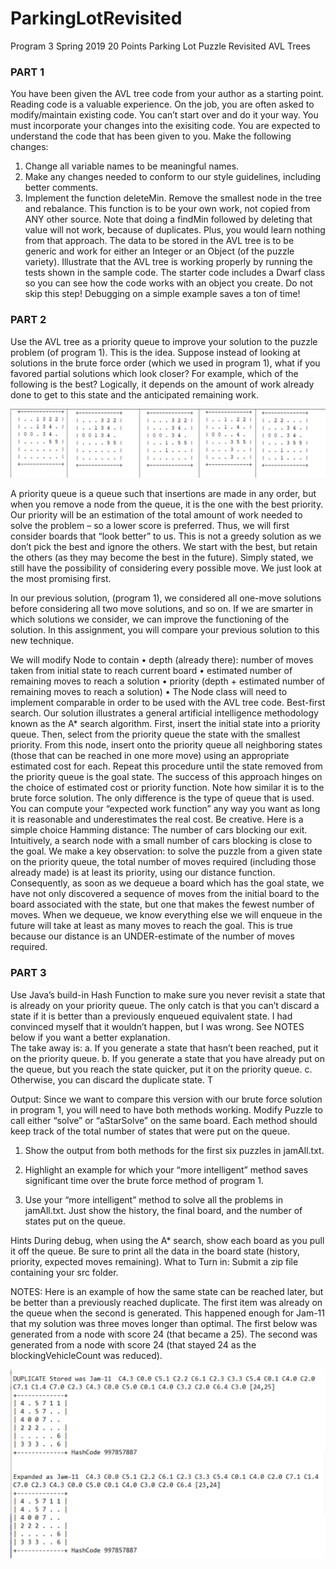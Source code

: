 # ParkingLotRevisited

Program 3 Spring 2019
20 Points
Parking Lot Puzzle Revisited AVL Trees

### PART 1
You have been given the AVL tree code from your author as a starting point.  Reading code is a valuable experience.  On the job, you are often asked to modify/maintain existing code.  You can’t start over and do it your way.  You must incorporate your changes into the exisiting code. You are expected to understand the code that has been given to  you.  Make the following changes:
1.	Change all variable names to be meaningful names.  
2.	Make any changes needed to conform to our style guidelines, including better comments.
3.	Implement the  function deleteMin.   Remove the smallest node in the tree and rebalance.  This function  is to be your own work, not copied from ANY other source.  Note that doing a findMin followed by deleting that value will not work, because of duplicates.  Plus, you would learn nothing from that approach.
The data to be stored in the AVL tree is to be generic and work for either an Integer or an Object (of the puzzle variety).
Illustrate that the AVL tree is working properly by running the tests shown in the sample code.  The starter code includes a Dwarf class so you can see  how the code works with an object you create.  Do not skip this step!  Debugging on a simple example saves a ton of time!

### PART 2
Use the AVL tree as a priority queue to improve your solution to the puzzle problem (of program 1).  This is the idea.  Suppose instead of looking at solutions in the brute force order (which we used in program 1), what if you favored partial solutions which look closer?  For example, which of the following is the best?  Logically, it depends on the amount of work already done to get to this state and the anticipated remaining work.

![example](./readme_resources/example1.png)

A priority queue is a queue such that insertions are made in any order, but when you remove a node from the queue, it is the one with the best priority.  Our priority will be an estimation of the total amount of work needed to solve the problem – so a lower score is preferred.  Thus, we will first consider boards that “look better” to us.  This is not a greedy solution as we don’t pick the best and ignore the others.  We start with the best, but retain the others (as they may become the best in the future).  Simply stated, we still have the possibility of considering every possible move.  We just look at the most promising first.

In our previous solution, (program 1),  we considered all one-move solutions before considering all two move solutions, and so on.  If we are smarter in which solutions we consider, we can improve the functioning of the solution.  In this assignment, you will compare your previous solution to this new technique.

We will modify Node to contain
•	depth (already there): number of moves taken from initial state to reach current board
•	estimated number of remaining moves to reach a solution
•	priority (depth + estimated number of remaining moves to reach a solution)
•	The Node class will need to implement comparable in order to be used with the AVL tree code.
Best-first search. Our solution illustrates a general artificial intelligence methodology known as the A* search algorithm. 
First, insert the initial state into a priority queue. Then, select from the priority queue the state with the smallest priority.  From this node, insert onto the priority queue all neighboring states (those that can be reached in one more move) using an appropriate estimated cost for each. Repeat this procedure until the state removed from the priority queue is the goal state. The success of this approach hinges on the choice of estimated cost or priority function.  Note how similar it is to the brute force solution.  The only difference is the type of queue that is used.
You can compute your “expected work function” any way you want as long it is reasonable and underestimates the real cost. Be creative. Here is a simple choice
Hamming distance: The number of cars blocking our exit. Intuitively, a search node with a small number of cars blocking is close to the goal.
We make a key observation: to solve the puzzle from a given state on the priority queue, the total number of moves required (including those already made) is at least its priority, using our distance function. 
Consequently, as soon as we dequeue a board which has the goal state, we have not only discovered a sequence of moves from the initial board to the board associated with the state, but one that makes the fewest number of moves. When we dequeue, we know everything else we will enqueue in the future will take at least as many moves to reach the goal.  This is true because our distance is an UNDER-estimate of the number of moves required.

### PART 3

Use Java’s build-in Hash Function to make sure you never revisit a state that is already on your priority queue.  The only catch is that you can’t discard a state if it is better than a previously enqueued equivalent state.    I had convinced myself that it wouldn’t happen, but I was wrong.  See NOTES below if you want a better explanation.  
The take away is:
a.	If you generate a state that hasn’t been reached, put it on the priority queue.
b.	If you generate a state that you have already put on the queue, but you reach the state quicker, put it on the priority queue.
c.	Otherwise,  you can discard the duplicate state.
T

Output:
Since we want to compare this version with our brute force solution in program 1, you will need to have both methods working.    Modify Puzzle to call either “solve” or “aStarSolve” on the same board.  Each method should keep track of the total number of states that were put on the queue.

1.	Show the output from both methods  for the first six puzzles in jamAll.txt.

2.	Highlight an example for which your “more intelligent” method saves significant time over the brute force method of program 1.  

3.	Use your “more intelligent” method to solve all the problems in jamAll.txt.  Just show the history, the final board, and the number of states put on the queue.


Hints
During debug, when using the A* search, show each board as you pull it off the queue.  Be sure to print all the data in the board state  (history, priority, expected moves remaining). 
What to Turn in: 
Submit a zip file containing your src folder.  

NOTES:  Here is an example of how the same state can be reached later, but be better than a previously reached duplicate.  The first item was already on the queue when the second is generated.  This happened enough for Jam-11 that my solution was three moves longer than optimal.  The first below was generated from a node with score 24 (that became a 25).  The second was generated from a node with score 24 (that stayed 24 as the blockingVehicleCount was reduced).
 
![example](./readme_resources/examplePLR.png)